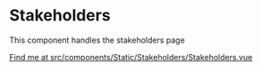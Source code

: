 # Stakeholders

This component handles the stakeholders page

[Find me at src/components/Static/Stakeholders/Stakeholders.vue](https://github.com/FAIRsharing/fairsharing.github.io/tree/master/src/components/Static/Stakeholders/Stakeholders.vue)